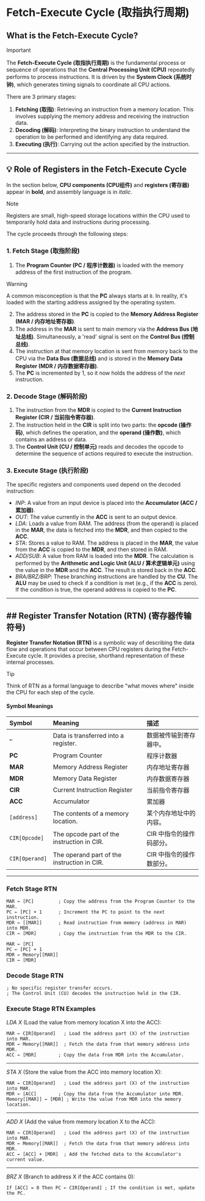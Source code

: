 # Fetch-Execute Cycle (取指执行周期)

## What is the Fetch-Execute Cycle?

> [!IMPORTANT]
> The **Fetch-Execute Cycle (取指执行周期)** is the fundamental process or sequence of operations that the **Central Processing Unit (CPU)** repeatedly performs to process instructions. It is driven by the **System Clock (系统时钟)**, which generates timing signals to coordinate all CPU actions.

There are 3 primary stages:
1.  **Fetching (取指)**: Retrieving an instruction from a memory location. This involves supplying the memory address and receiving the instruction data.
2.  **Decoding (解码)**: Interpreting the binary instruction to understand the operation to be performed and identifying any data required.
3.  **Executing (执行)**: Carrying out the action specified by the instruction.

---

## 💡 Role of Registers in the Fetch-Execute Cycle

In the section below, **CPU components (CPU组件)** and **registers (寄存器)** appear in **bold**, and assembly language is in _italic_.

> [!NOTE]
> Registers are small, high-speed storage locations within the CPU used to temporarily hold data and instructions during processing.

The cycle proceeds through the following steps:

### 1. Fetch Stage (取指阶段)
1.  The **Program Counter (PC / 程序计数器)** is loaded with the memory address of the first instruction of the program.

> [!WARNING]
> A common misconception is that the **PC** always starts at `0`. In reality, it's loaded with the starting address assigned by the operating system.

2.  The address stored in the **PC** is copied to the **Memory Address Register (MAR / 内存地址寄存器)**.
3.  The address in the **MAR** is sent to main memory via the **Address Bus (地址总线)**. Simultaneously, a 'read' signal is sent on the **Control Bus (控制总线)**.
4.  The instruction at that memory location is sent from memory back to the CPU via the **Data Bus (数据总线)** and is stored in the **Memory Data Register (MDR / 内存数据寄存器)**.
5.  The **PC** is incremented by 1, so it now holds the address of the _next_ instruction.

### 2. Decode Stage (解码阶段)
1.  The instruction from the **MDR** is copied to the **Current Instruction Register (CIR / 当前指令寄存器)**.
2.  The instruction held in the **CIR** is split into two parts: the **opcode (操作码)**, which defines the operation, and the **operand (操作数)**, which contains an address or data.
3.  The **Control Unit (CU / 控制单元)** reads and decodes the opcode to determine the sequence of actions required to execute the instruction.

### 3. Execute Stage (执行阶段)
The specific registers and components used depend on the decoded instruction:
-   _INP_: A value from an input device is placed into the **Accumulator (ACC / 累加器)**.
-   _OUT_: The value currently in the **ACC** is sent to an output device.
-   _LDA_: Loads a value from RAM. The address (from the operand) is placed in the **MAR**, the data is fetched into the **MDR**, and then copied to the **ACC**.
-   _STA_: Stores a value to RAM. The address is placed in the **MAR**, the value from the **ACC** is copied to the **MDR**, and then stored in RAM.
-   _ADD/SUB_: A value from RAM is loaded into the **MDR**. The calculation is performed by the **Arithmetic and Logic Unit (ALU / 算术逻辑单元)** using the value in the **MDR** and the **ACC**. The result is stored back in the **ACC**.
-   _BRA/BRZ/BRP_: These branching instructions are handled by the **CU**. The **ALU** may be used to check if a condition is met (e.g., if the **ACC** is zero). If the condition is true, the operand address is copied to the **PC**.

---

## ## Register Transfer Notation (RTN) (寄存器传输符号)

**Register Transfer Notation (RTN)** is a symbolic way of describing the data flow and operations that occur between CPU registers during the Fetch-Execute cycle. It provides a precise, shorthand representation of these internal processes.

> [!TIP]
> Think of RTN as a formal language to describe "what moves where" inside the CPU for each step of the cycle.

#### Symbol Meanings

| Symbol | Meaning | 描述 |
| :--- | :--- | :--- |
| `←` | Data is transferred into a register. | 数据被传输到寄存器中。 |
| **PC** | Program Counter | 程序计数器 |
| **MAR** | Memory Address Register | 内存地址寄存器 |
| **MDR** | Memory Data Register | 内存数据寄存器 |
| **CIR** | Current Instruction Register | 当前指令寄存器 |
| **ACC** | Accumulator | 累加器 |
| `[address]` | The contents of a memory location. | 某个内存地址中的内容。 |
| `CIR[Opcode]` | The opcode part of the instruction in CIR. | CIR 中指令的操作码部分。 |
| `CIR[Operand]`| The operand part of the instruction in CIR. | CIR 中指令的操作数部分。 |

---

### Fetch Stage RTN

```
MAR ← [PC]         ; Copy the address from the Program Counter to the MAR.
PC ← [PC] + 1      ; Increment the PC to point to the next instruction.
MDR ← [[MAR]]      ; Read instruction from memory (address in MAR) into MDR.
CIR ← [MDR]        ; Copy the instruction from the MDR to the CIR.
```
<!-- Note: The double square brackets [[MAR]] are sometimes used to emphasize dereferencing a memory address, meaning "the contents of the memory location pointed to by the contents of MAR". Simpler notation [MAR] is also acceptable if context is clear. The provided notes used RAM[MAR], which is also clear. For consistency with formal notation, [[MAR]] or [MAR] is often preferred. I will stick to the format from the original notes for clarity. -->
```
MAR ← [PC]
PC ← [PC] + 1
MDR ← Memory[[MAR]]
CIR ← [MDR]
```

### Decode Stage RTN

```
; No specific register transfer occurs.
; The Control Unit (CU) decodes the instruction held in the CIR.
```

### Execute Stage RTN Examples

_LDA X_ (Load the value from memory location X into the ACC):
```
MAR ← CIR[Operand]   ; Load the address part (X) of the instruction into MAR.
MDR ← Memory[[MAR]]  ; Fetch the data from that memory address into MDR.
ACC ← [MDR]        ; Copy the data from MDR into the Accumulator.
```

---

_STA X_ (Store the value from the ACC into memory location X):
```
MAR ← CIR[Operand]   ; Load the address part (X) of the instruction into MAR.
MDR ← [ACC]        ; Copy the data from the Accumulator into MDR.
Memory[[MAR]] ← [MDR] ; Write the value from MDR into the memory location.
```

---

_ADD X_ (Add the value from memory location X to the ACC):
```
MAR ← CIR[Operand]   ; Load the address part (X) of the instruction into MAR.
MDR ← Memory[[MAR]]  ; Fetch the data from that memory address into MDR.
ACC ← [ACC] + [MDR]  ; Add the fetched data to the Accumulator's current value.
```

---

_BRZ X_ (Branch to address X if the ACC contains 0):
```
If [ACC] = 0 Then PC ← CIR[Operand] ; If the condition is met, update the PC.
```

